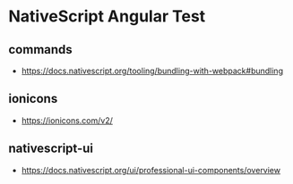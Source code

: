 # NativeScript Angular Test

## commands

* https://docs.nativescript.org/tooling/bundling-with-webpack#bundling

## ionicons

* https://ionicons.com/v2/

## nativescript-ui

* https://docs.nativescript.org/ui/professional-ui-components/overview